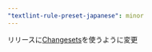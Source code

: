 ```yaml
---
"textlint-rule-preset-japanese": minor
---
```


リリースに[Changesets](https://github.com/atlassian/changesets)を使うように変更
